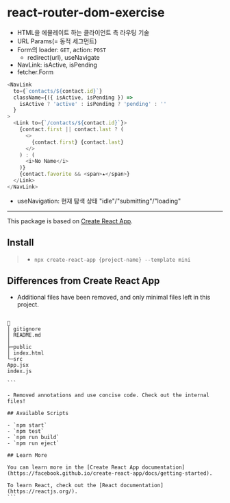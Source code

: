 # react-router-dom-exercise

- HTML을 에뮬레이트 하는 클라이언트 측 라우팅 기술
- URL Params(= 동적 세그먼트)
- Form의 loader: `GET`, action: `POST`
  - redirect(url), useNavigate
- NavLink: isActive, isPending
- fetcher.Form

```js
<NavLink
  to={`contacts/${contact.id}`}
  className={({ isActive, isPending }) =>
    isActive ? 'active' : isPending ? 'pending' : ''
  }
>
  <Link to={`/contacts/${contact.id}`}>
    {contact.first || contact.last ? (
      <>
        {contact.first} {contact.last}
      </>
    ) : (
      <i>No Name</i>
    )}
    {contact.favorite && <span>★</span>}
  </Link>
</NavLink>
```

- useNavigation: 현재 탐색 상태 "idle"/"submitting"/"loading"

---

This package is based on [Create React App](https://github.com/facebook/create-react-app).

## Install

> - `npx create-react-app {project-name} --template mini`

## Differences from Create React App

- Additional files have been removed, and only minimal files left in this project.

````

📁
│ gitignore
│ README.md
│
├─public
│ index.html
└─src
App.jsx
index.js

```

- Removed annotations and use concise code. Check out the internal files!

## Available Scripts

- `npm start`
- `npm test`
- `npm run build`
- `npm run eject`

## Learn More

You can learn more in the [Create React App documentation](https://facebook.github.io/create-react-app/docs/getting-started).

To learn React, check out the [React documentation](https://reactjs.org/).
```
````
